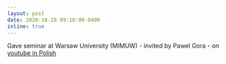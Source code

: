 ```yaml
---
layout: post
date: 2020-10-28 09:10:00-0400
inline: true
---
```


Gave seminar at Warsaw University (MIMUW) - invited by Pawel Gora - on [youtube in Polish](https://www.youtube.com/watch?v=p8ac6EBZhZ4)

